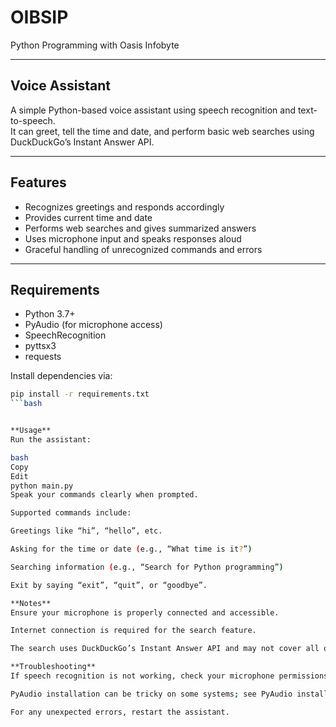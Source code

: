 # OIBSIP

Python Programming with Oasis Infobyte

---

## Voice Assistant

A simple Python-based voice assistant using speech recognition and text-to-speech.  
It can greet, tell the time and date, and perform basic web searches using DuckDuckGo’s Instant Answer API.

---

## Features

- Recognizes greetings and responds accordingly
- Provides current time and date
- Performs web searches and gives summarized answers
- Uses microphone input and speaks responses aloud
- Graceful handling of unrecognized commands and errors

---

## Requirements

- Python 3.7+
- PyAudio (for microphone access)
- SpeechRecognition
- pyttsx3
- requests

Install dependencies via:

```bash
pip install -r requirements.txt
```bash


**Usage**
Run the assistant:

bash
Copy
Edit
python main.py
Speak your commands clearly when prompted.

Supported commands include:

Greetings like “hi”, “hello”, etc.

Asking for the time or date (e.g., “What time is it?”)

Searching information (e.g., “Search for Python programming”)

Exit by saying “exit”, “quit”, or “goodbye”.

**Notes**
Ensure your microphone is properly connected and accessible.

Internet connection is required for the search feature.

The search uses DuckDuckGo’s Instant Answer API and may not cover all queries.

**Troubleshooting**
If speech recognition is not working, check your microphone permissions.

PyAudio installation can be tricky on some systems; see PyAudio installation guide if you face issues.

For any unexpected errors, restart the assistant.

